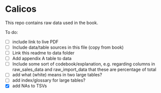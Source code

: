 # Calicos

This repo contains raw data used in the book.

To do:
- [ ] include link to live PDF
- [ ] Include data/table sources in this file (copy from book)
- [ ] Link this readme to data folder
- [ ] Add appendix A table to data
- [ ] Include some sort of codebook/explanation, e.g. regarding columns in raw_sales_data and raw_import_data that these are percentage of total
- [ ] add what (white) means in two large tables?
- [ ] add index/glossary for large tables?
- [x] add NAs to TSVs
